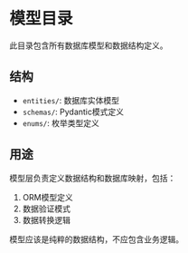 # 模型目录

此目录包含所有数据库模型和数据结构定义。

## 结构

- `entities/`: 数据库实体模型
- `schemas/`: Pydantic模式定义
- `enums/`: 枚举类型定义

## 用途

模型层负责定义数据结构和数据库映射，包括：

1. ORM模型定义
2. 数据验证模式
3. 数据转换逻辑

模型应该是纯粹的数据结构，不应包含业务逻辑。 